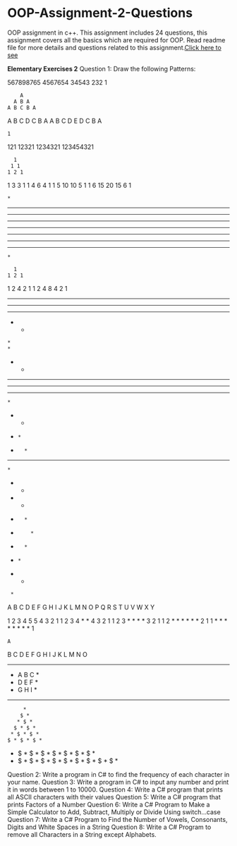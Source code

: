 # OOP-Assignment-2-Questions
OOP assignment in c++. This assignment includes 24 questions, this assignment covers all the basics which are required for OOP. Read readme file for more details and questions related to this assignment.<a href="https://drive.google.com/file/d/1LvIj4x7Z-m2qpOxT3pphO-OmIhzWbi-9/view?usp=share_link ">Click here to see</a>

<b>Elementary Exercises 2</b>
Question 1: Draw the following Patterns:

567898765
 4567654
  34543
   232
    1
    
        A
      A B A
    A B C B A
  A B C D C B A
A B C D E D C B A

    1
   121
  12321
 1234321
123454321
 
      1
     1 1
    1 2 1
   1 3 3 1
  1 4 6 4 1
 1 5 10 10 5 1
1 6 15 20 15 6 1

    *
   ***
  *****
 *******
*********
 *******
  *****
   ***
    *
    
      1
    1 2 1
  1 2 4 2 1
1 2 4 8 4 2 1

* * * * *
 * * * *
  * * *
   * *
    *
    *
   * *
  * * *
 * * * *
* * * * *

    *
  *   *
 *     *
*       *
*********

    *
   *  *
  *    *
 *       *
*         *
 *       *
  *     *
   *   *
     *
     
A B C D E
F G H I J
K L M N O
P Q R S T
U V W X Y

1 2 3 4 5 5 4 3 2 1
1 2 3 4 * * 4 3 2 1
1 2 3 * * * * 3 2 1
1 2 * * * * * * 2 1
1 * * * * * * * * 1

    A
   B C
  D E F
 G H I J
K L M N O

* * * * *
* A B C *
* D E F *
* G H I *
* * * * *

         *
        $ *
       * $ *
      $ * $ *
     * $ * $ *
    $ * $ * $ *
   * $ * $ * $ *
  $ * $ * $ * $ *
 * $ * $ * $ * $ *
$ * $ * $ * $ * $ *

Question 2: Write a program in C# to find the frequency of each character in 
your name.
Question 3: Write a program in C# to input any number and print it in words 
between 1 to 10000.
Question 4: Write a C# program that prints all ASCII characters with their values
Question 5: Write a C# program that prints Factors of a Number
Question 6: Write a C# Program to Make a Simple Calculator to Add, Subtract, 
Multiply or Divide Using switch...case
Question 7: Write a C# Program to Find the Number of Vowels, Consonants, Digits 
and White Spaces in a String
Question 8: Write a C# Program to remove all Characters in a String except
Alphabets.

